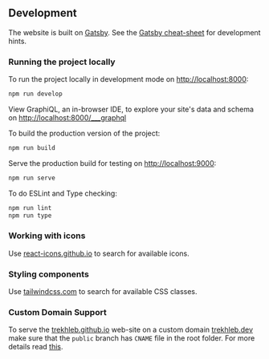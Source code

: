 ## Development

The website is built on [Gatsby](https://www.gatsbyjs.com/). See the [Gatsby cheat-sheet](https://www.gatsbyjs.com/gatsby-cheat-sheet.pdf) for development hints.

### Running the project locally

To run the project locally in development mode on [http://localhost:8000](http://localhost:8000):

```bash
npm run develop
```

View GraphiQL, an in-browser IDE, to explore your site's data and schema on [http://localhost:8000/___graphql](https://localhost:8000/___graphql)

To build the production version of the project:

```bash
npm run build
```

Serve the production build for testing on [http://localhost:9000](http://localhost:9000):

```bash
npm run serve
```

To do ESLint and Type checking:

```bash
npm run lint
npm run type
```

### Working with icons

Use [react-icons.github.io](https://react-icons.github.io/react-icons) to search for available icons.

### Styling components

Use [tailwindcss.com](https://tailwindcss.com) to search for available CSS classes.

### Custom Domain Support

To serve the [trekhleb.github.io](https://trekhleb.github.io) web-site on a custom domain [trekhleb.dev](https://trekhleb.dev) make sure that the `public` branch has `CNAME` file in the root folder. For more details read [this](https://docs.github.com/en/free-pro-team@latest/github/working-with-github-pages/configuring-a-custom-domain-for-your-github-pages-site).
